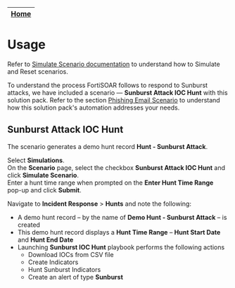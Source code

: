 | [Home](https://github.com/fortinet-fortisoar/solution-pack-sunburst-attack/blob/develop/README.md) |
|--------------------------------------------|

# Usage

Refer to [Simulate Scenario documentation](https://github.com/fortinet-fortisoar/solution-pack-soc-simulator/blob/develop/docs/solution-pack-guide.md) to understand how to Simulate and Reset scenarios.

To understand the process FortiSOAR follows to respond to Sunburst attacks, we have included a scenario &mdash; **Sunburst Attack IOC Hunt** with this solution pack. Refer to the section [Phishing Email Scenario](#sunburst-attack-ioc-hunt) to understand how this solution pack's automation addresses your needs.

## Sunburst Attack IOC Hunt

The scenario generates a demo hunt record **Hunt - Sunburst Attack**.

Select **Simulations**.     
On the **Scenario** page, select the checkbox **Sunburst Attack IOC Hunt** and click **Simulate Scenario**.     
Enter a hunt time range when prompted on the **Enter Hunt Time Range** pop-up and click **Submit**.     

Navigate to **Incident Response** > **Hunts** and note the following:
* A demo hunt record &ndash; by the name of **Demo Hunt - Sunburst Attack** &ndash; is created
* This demo hunt record displays a **Hunt Time Range** &ndash; **Hunt Start Date** and **Hunt End Date**
* Launching **Sunburst IOC Hunt** playbook performs the following actions
    - Download IOCs from CSV file
    - Create Indicators
    - Hunt Sunburst Indicators
    - Create an alert of type **Sunburst**